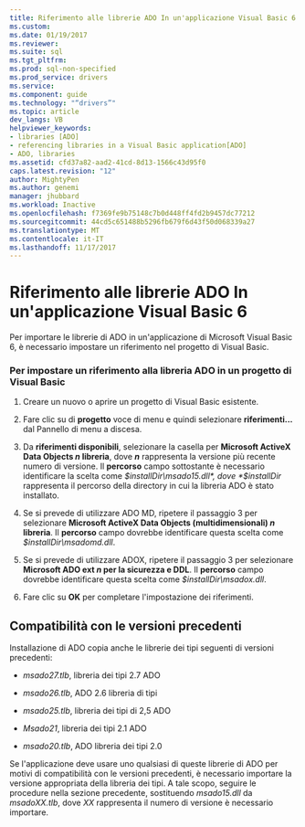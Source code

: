 ```yaml
---
title: Riferimento alle librerie ADO In un'applicazione Visual Basic 6 | Documenti Microsoft
ms.custom: 
ms.date: 01/19/2017
ms.reviewer: 
ms.suite: sql
ms.tgt_pltfrm: 
ms.prod: sql-non-specified
ms.prod_service: drivers
ms.service: 
ms.component: guide
ms.technology: "“drivers”"
ms.topic: article
dev_langs: VB
helpviewer_keywords:
- libraries [ADO]
- referencing libraries in a Visual Basic application[ADO]
- ADO, libraries
ms.assetid: cfd37a82-aad2-41cd-8d13-1566c43d95f0
caps.latest.revision: "12"
author: MightyPen
ms.author: genemi
manager: jhubbard
ms.workload: Inactive
ms.openlocfilehash: f7369fe9b75148c7b0d448ff4fd2b9457dc77212
ms.sourcegitcommit: 44cd5c651488b5296fb679f6d43f50d068339a27
ms.translationtype: MT
ms.contentlocale: it-IT
ms.lasthandoff: 11/17/2017
---
```

# <a name="referencing-the-ado-libraries-in-a-visual-basic-6-application"></a>Riferimento alle librerie ADO In un'applicazione Visual Basic 6
Per importare le librerie di ADO in un'applicazione di Microsoft Visual Basic 6, è necessario impostare un riferimento nel progetto di Visual Basic.  
  
### <a name="to-set-a-reference-to-the-ado-libraries-in-a-visual-basic-project"></a>Per impostare un riferimento alla libreria ADO in un progetto di Visual Basic  
  
1.  Creare un nuovo o aprire un progetto di Visual Basic esistente.  
  
2.  Fare clic su di **progetto** voce di menu e quindi selezionare **riferimenti...**  dal Pannello di menu a discesa.  
  
3.  Da **riferimenti disponibili**, selezionare la casella per **Microsoft ActiveX Data Objects *n* libreria**, dove ***n*** rappresenta la versione più recente numero di versione. Il **percorso** campo sottostante è necessario identificare la scelta come *$installDir\msado15.dll*, dove *$installDir* rappresenta il percorso della directory in cui la libreria ADO è stato installato.  
  
4.  Se si prevede di utilizzare ADO MD, ripetere il passaggio 3 per selezionare **Microsoft ActiveX Data Objects (multidimensionali) *n* libreria**. Il **percorso** campo dovrebbe identificare questa scelta come *$installDir\msadomd.dll*.  
  
5.  Se si prevede di utilizzare ADOX, ripetere il passaggio 3 per selezionare **Microsoft ADO ext *n* per la sicurezza e DDL**. Il **percorso** campo dovrebbe identificare questa scelta come *$installDir\msadox.dll*.  
  
6.  Fare clic su **OK** per completare l'impostazione dei riferimenti.  
  
## <a name="backward-compatibility"></a>Compatibilità con le versioni precedenti  
 Installazione di ADO copia anche le librerie dei tipi seguenti di versioni precedenti:  
  
-   *msado27.tlb*, libreria dei tipi 2.7 ADO  
  
-   *msado26.tlb*, ADO 2.6 libreria di tipi  
  
-   *msado25.tlb*, libreria dei tipi di 2,5 ADO  
  
-   *Msado21*, libreria dei tipi 2.1 ADO  
  
-   *msado20.tlb*, ADO libreria dei tipi 2.0  
  
 Se l'applicazione deve usare uno qualsiasi di queste librerie di ADO per motivi di compatibilità con le versioni precedenti, è necessario importare la versione appropriata della libreria dei tipi. A tale scopo, seguire le procedure nella sezione precedente, sostituendo *msado15.dll* da *msadoXX.tlb*, dove *XX* rappresenta il numero di versione è necessario importare.
